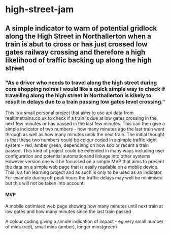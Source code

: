 # high-street-jam
## A simple indicator to warn of potential gridlock along the High Street in Northallerton when a train is abut to cross or has just crossed low gates railway crossing and therefore a high likelihood of traffic backing up along the high street
### "As a driver who needs to travel along the high street during core shopping noirse I would like a quick simple way to check if travelling along the high street in Northallerton is kikely to result in delays due to a train passing low gates level crossing."
This is a small personal project that aims to use api data from realtimetrains.co.uk to check if a train is due at low gates crossing in the next few minutes or has passed in the last few minutes. This can then give a simple indicator of two numbers - how many minutes ago the last train went through as well as how many minutes untik the next train. The initial thought is that these two numbers could be colour coded in a simple traffic kight system - red, amber green, dependinng on how soo or recent a train passed. This kind of project could be extended in many ways including user configuration and potential automationand linkage into other systems  However version one will be focussed on a simple MVP that aims to present the data on a simple web page that is easily readable on a mobile device.
This is a fun learning project and as such is only to be used as an indicator. For example during off peak hours the traffic delays may well be minimised but this will not be taken into account.
#### MVP
A mobile optimised web page showing how many minutes until next train at low gates and how many minutes since the last train passed

A colour coding giving a simole indication of impact - eg very small number of mins (red), small mins (amber), longer mins(green)
